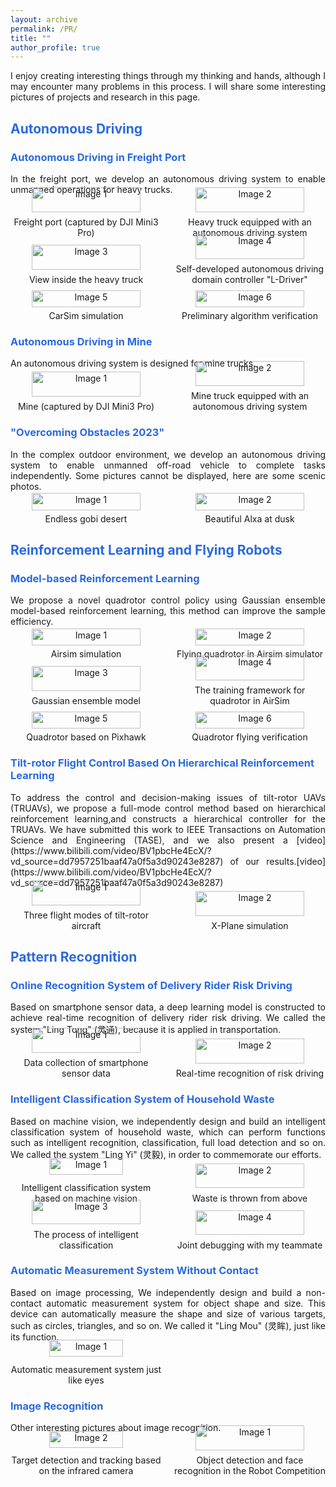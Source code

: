 ```yaml
---
layout: archive
permalink: /PR/
title: ""
author_profile: true
---
```

<p style="text-align: justify">
I enjoy creating interesting things through my thinking and hands, although I may encounter many problems in this process. I will share some interesting pictures of projects and research in this page.
</p>

## <font color="#2B6ADD" > Autonomous Driving </font>

### <font color="#2B6ADD" > Autonomous Driving in Freight Port </font>
<p style="text-align: justify">
In the freight port, we develop an autonomous driving system to enable unmanned operations for heavy trucks.
</p>

<div style="display: grid; grid-template-columns: repeat(2, 1fr); gap: 20px;align-items: flex-end">
  <figure style="margin: 0; text-align: center;">
    <img src="/images/AD/1.jpg" alt="Image 1" style="width: 85%; height: auto;" />
    <figcaption>Freight port (captured by DJI Mini3 Pro)</figcaption>
  </figure>

  <figure style="margin: 0; text-align: center;">
    <img src="/images/AD/2.jpg" alt="Image 2" style="width: 85%; height: auto;" />
    <figcaption>Heavy truck equipped with an autonomous driving system</figcaption>
  </figure>

  <figure style="margin: 0; text-align: center;">
    <img src="/images/AD/3.jpg" alt="Image 3" style="width: 85%; height: auto;" />
    <figcaption>View inside the heavy truck</figcaption>
  </figure>

  <figure style="margin: 0; text-align: center;">
    <img src="/images/AD/4.jpg" alt="Image 4" style="width: 85%; height: auto;" />
    <figcaption>Self-developed autonomous driving domain controller "L-Driver"</figcaption>
  </figure>

  <figure style="margin: 0; text-align: center;">
  <img src="/images/AD/5.jpg" alt="Image 5" style="width: 85%; height: auto;" />
  <figcaption>CarSim simulation</figcaption>
  </figure>

  <figure style="margin: 0; text-align: center;">
  <img src="/images/AD/6.jpg" alt="Image 6" style="width: 85%; height: auto;" />
  <figcaption>Preliminary algorithm verification</figcaption>
  </figure>

</div>

### <font color="#2B6ADD" > Autonomous Driving in Mine </font>
<p style="text-align: justify">
An autonomous driving system is designed for mine trucks.
</p>
<div style="display: grid; grid-template-columns: repeat(2, 1fr); gap: 20px;align-items: flex-end">
  <figure style="margin: 0; text-align: center;">
    <img src="/images/AD/7.jpg" alt="Image 1" style="width: 85%; height: auto;" />
    <figcaption>Mine (captured by DJI Mini3 Pro)</figcaption>
  </figure>

  <figure style="margin: 0; text-align: center;">
    <img src="/images/AD/8.jpg" alt="Image 2" style="width: 85%; height: auto;" />
    <figcaption>Mine truck equipped with an autonomous driving system</figcaption>
  </figure>
</div>

### <font color="#2B6ADD" >"Overcoming Obstacles 2023"</font>
<p style="text-align: justify">
In the complex outdoor environment, we develop an autonomous driving system to enable unmanned off-road vehicle to complete tasks independently. Some pictures cannot be displayed, here are some scenic photos.
</p>

<div style="display: grid; grid-template-columns: repeat(2, 1fr); gap: 20px;align-items: flex-end">
  <figure style="margin: 0; text-align: center;">
    <img src="/images/AD/9.jpg" alt="Image 1" style="width: 85%; height: auto;" />
    <figcaption>Endless gobi desert </figcaption>
  </figure>

  <figure style="margin: 0; text-align: center;">
    <img src="/images/AD/10.jpg" alt="Image 2" style="width: 85%; height: auto;" />
    <figcaption>Beautiful Alxa at dusk</figcaption>
  </figure>
</div>

## <font color="#2B6ADD" > Reinforcement Learning and Flying Robots</font>

### <font color="#2B6ADD" > Model-based Reinforcement Learning </font>

<p style="text-align: justify">
We propose a novel quadrotor control policy using Gaussian ensemble model-based reinforcement learning, this method can improve the sample efficiency.
</p>

<div style="display: grid; grid-template-columns: repeat(2, 1fr); gap: 20px;align-items: flex-end">
  <figure style="margin: 0; text-align: center;">
    <img src="/images/RL/1.png" alt="Image 1" style="width: 85%; height: auto;" />
    <figcaption>Airsim simulation</figcaption>
  </figure>

  <figure style="margin: 0; text-align: center;">
    <img src="/images/RL/2.png" alt="Image 2" style="width: 85%; height: auto;" />
    <figcaption>Flying quadrotor in Airsim simulator</figcaption>
  </figure>
    <figure style="margin: 0; text-align: center;">
    <img src="/images/RL/3.jpg" alt="Image 3" style="width: 85%; height: auto;" />
    <figcaption>Gaussian ensemble model</figcaption>
  </figure>

  <figure style="margin: 0; text-align: center;">
    <img src="/images/RL/4.jpg" alt="Image 4" style="width: 85%; height: auto;" />
    <figcaption>The training framework for quadrotor in AirSim</figcaption>
  </figure>
    <figure style="margin: 0; text-align: center;">
    <img src="/images/RL/5.jpg" alt="Image 5" style="width: 85%; height: auto;" />
    <figcaption>Quadrotor based on Pixhawk</figcaption>
  </figure>

  <figure style="margin: 0; text-align: center;">
    <img src="/images/RL/6.jpg" alt="Image 6" style="width: 85%; height: auto;" />
    <figcaption>Quadrotor flying verification</figcaption>
  </figure>
</div>

### <font color="#2B6ADD" > Tilt-rotor Flight Control Based On Hierarchical Reinforcement Learning </font>

<p style="text-align: justify">
To address the control and decision-making issues of tilt-rotor UAVs (TRUAVs), we propose a full-mode control method based on hierarchical reinforcement learning,and constructs a hierarchical controller for the TRUAVs. We have submitted this work to IEEE Transactions on Automation Science and Engineering (TASE), and we also present a [video](https://www.bilibili.com/video/BV1pbcHe4EcX/?vd_source=dd7957251baaf47a0f5a3d90243e8287) of our results.[video](https://www.bilibili.com/video/BV1pbcHe4EcX/?vd_source=dd7957251baaf47a0f5a3d90243e8287)
</p>

<div style="display: grid; grid-template-columns: repeat(2, 1fr); gap: 20px;align-items: flex-end">
  <figure style="margin: 0; text-align: center;">
    <img src="/images/RL/7.jpg" alt="Image 1" style="width: 85%; height: auto;" />
    <figcaption>Three flight modes of tilt-rotor aircraft</figcaption>
  </figure>

  <figure style="margin: 0; text-align: center;">
    <img src="/images/RL/8.png" alt="Image 2" style="width: 85%; height: auto;" />
    <figcaption>X-Plane simulation</figcaption>
  </figure>
</div>

## <font color="#2B6ADD" > Pattern Recognition</font>

### <font color="#2B6ADD" > Online Recognition System of Delivery Rider Risk Driving</font>

<p style="text-align: justify">
Based on smartphone sensor data, a deep learning model is constructed to achieve real-time recognition of delivery rider risk driving. We called the system "Ling Tong" (灵通), because it is applied in transportation.
</p>

<div style="display: grid; grid-template-columns: repeat(2, 1fr); gap: 20px;align-items: flex-end">
  <figure style="margin: 0; text-align: center;">
    <img src="/images/PR/LT_1.png" alt="Image 1" style="width: 85%; height: auto;" />
    <figcaption>Data collection of smartphone sensor data</figcaption>
  </figure>

  <figure style="margin: 0; text-align: center;">
    <img src="/images/PR/LT_2.jpg" alt="Image 2" style="width: 85%; height: auto;" />
    <figcaption>Real-time recognition of risk driving</figcaption>
  </figure>
</div>

### <font color="#2B6ADD" >Intelligent Classification System of Household Waste</font>

<p style="text-align: justify">
Based on machine vision, we independently design and build an intelligent classification system of household waste, which can perform functions such as intelligent recognition, classification, full load detection and so on. We called the system "Ling Yi" (灵毅), in order to commemorate our efforts.
</p>

<div style="display: grid; grid-template-columns: repeat(2, 1fr); gap: 20px;align-items: flex-end">
  <figure style="margin: 0; text-align: center;">
    <img src="/images/PR/LY_1.jpg" alt="Image 1" style="width: 70%; height: auto;" />
    <figcaption>Intelligent classification system based on machine vision</figcaption>
  </figure>

  <figure style="margin: 0; text-align: center;">
    <img src="/images/PR/LY_2.jpg" alt="Image 2" style="width: 85%; height: auto;" />
    <figcaption>Waste is thrown from above</figcaption>
  </figure>
  <figure style="margin: 0; text-align: center;">
    <img src="/images/PR/LY_3.jpg" alt="Image 3" style="width: 85%; height: auto;" />
    <figcaption>The process of intelligent classification</figcaption>
  </figure>
  <figure style="margin: 0; text-align: center;">
    <img src="/images/PR/LY_4.jpg" alt="Image 4" style="width: 85%; height: auto;" />
    <figcaption>Joint debugging with my teammate</figcaption>
  </figure>
</div>

### <font color="#2B6ADD" >Automatic Measurement System Without Contact</font>

<p style="text-align: justify">
Based on image processing, We independently design and build a non-contact automatic measurement system for object shape and size. This device can automatically measure the shape and size of various targets, such as circles, triangles, and so on. We called it "Ling Mou" (灵眸), just like its function.
</p>
<div style="display: grid; grid-template-columns: repeat(2, 1fr); gap: 20px;align-items: flex-end">
  <figure style="margin: 0; text-align: center;">
    <img src="/images/PR/LM_1.jpg" alt="Image 1" style="width: 70%; height: auto;" />
    <figcaption>Automatic measurement system just like eyes</figcaption>
  </figure>
</div>

### <font color="#2B6ADD" > Image Recognition</font>

<p style="text-align: justify">
Other interesting pictures about image recognition.
</p>

<div style="display: grid; grid-template-columns: repeat(2, 1fr); gap: 20px;align-items: flex-end">

  <figure style="margin: 0; text-align: center;">
  <img src="/images/PR/IR_2.jpg" alt="Image 2" style="width: 70%; height: auto;" />
  <figcaption>Target detection and tracking based on the infrared camera</figcaption>
  </figure>
  <figure style="margin: 0; text-align: center;">
    <img src="/images/PR/IR_1.jpg" alt="Image 1" style="width: 85%; height: auto;" />
    <figcaption>Object detection and face recognition in the Robot Competition</figcaption>
  </figure>
</div>
